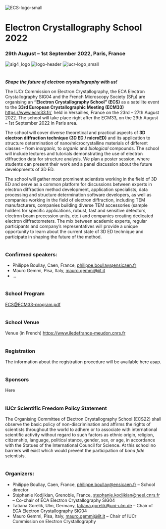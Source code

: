 ![ECS-logo-small](https://user-images.githubusercontent.com/20994976/151787906-018ebaea-b8c5-4990-8cbf-ac8bcde0a6d6.png)
# Electron Crystallography School 2022
### 29th August – 1st September 2022, Paris, France
![sig4_logo](https://user-images.githubusercontent.com/20994976/151785854-9682c06c-e961-4082-a9ee-448b49da04b8.png)
![logo-header](https://user-images.githubusercontent.com/20994976/151785199-9f4b6323-3088-41bf-9c1d-1aa06d1d5ac4.png)
![iucr-logo_small](https://user-images.githubusercontent.com/20994976/151786467-77b13357-a4d3-4d01-b799-fa4877bae576.png)
#
**_Shape the future of electron crystallography with us!_**

The IUCr Commission on Electron Crystallography, the ECA Electron Crystallography SIG04 and the French Microscopy Society (SFµ) are organising an **“Electron Crystallography School” (ECS)** as a satellite event to the **33rd European Crystallographic Meeting (ECM33)** https://www.ecm33.fr/, held in Versailles, France on the 23rd – 27th August 2022. The school will take place right after the ECM33, on the 29th August – 1st September 2022 in Paris area. 

The school will cover diverse theoretical and practical aspects of **3D electron diffraction technique (3D ED / microED)** and its application to structure determination of nano/microcrystalline materials of different classes – from _inorganic_, to _organic_ and _biological_ compounds. The school will include lectures and tutorials demonstrating the use of electron diffraction data for structure analysis. We plan a poster session, where students can present their work and a panel discussion about the future developments of 3D ED. 

The school will gather most prominent scientists working in the field of 3D ED and serve as a common platform for discussions between experts in electron diffraction method development, application specialists, data processing and structure determination software developers, as well as companies working in the field of electron diffraction, including TEM manufacturers, companies building diverse TEM accessories (sample holders for specific applications, robust, fast and sensitive detectors, electron beam precession units, etc.) and companies creating dedicated electron diffractometers. The mix between academic experts, regular participants and company’s representatives will provide a unique opportunity to learn about the current state of 3D ED technique and participate in shaping the future of the method. 
#
### Confirmed speakers:
- Philippe Boullay, Caen, France, philippe.boullay@ensicaen.fr
- Mauro Gemmi, Pisa, Italy, mauro.gemmi@iit.it
- ...
#
### School Program 

[ECS@ECM33-program.pdf](https://github.com/tatigorelik/ECS2022/files/7970207/ECS%40ECM33-program.pdf)
#
### School Venue
Venue (in French) https://www.iledefrance-meudon.cnrs.fr
#
### Registration 
The information about the registration procedure will be available here asap.
#
### Sponsors
Here
#
### IUCr Scientific Freedom Policy Statement
The Organising Committee of Electron Crystallography School (ECS22) shall observe the basic policy of non-discrimination and affirms the rights of scientists throughout the world to adhere or to associate with international scientific activity without regard to such factors as ethnic origin, religion, citizenship, language, political stance, gender, sex, or age, in accordance with the Statues of the International Council for Science.  At this school no barriers will exist which would prevent the participation of _bona fide_ scientists.
#
### Organizers:
- Philippe Boullay, Caen, France, philippe.boullay@ensicaen.fr  – School director
- Stéphanie Kodjikian, Grenoble, France, stephanie.kodjikian@neel.cnrs.fr – Co-chair of ECA Electron Crystallography SIG04
- Tatiana Gorelik, Ulm, Germany, tatiana.gorelik@uni-ulm.de – Chair of ECA Electron Crystallography SIG04
- Mauro Gemmi, Pisa, Italy, mauro.gemmi@iit.it – Chair of IUCr Commission on Electron Crystallography

